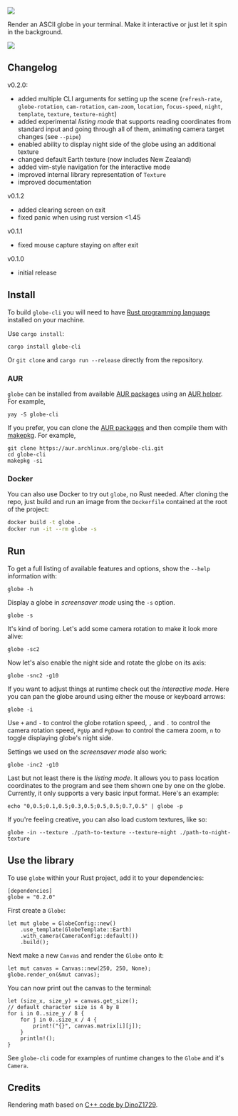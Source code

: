 ![](.github/globe_logo.png)

Render an ASCII globe in your terminal. Make it interactive or just let it
spin in the background.

![](.github/earth_dragging.gif)

## Changelog

v0.2.0:
- added multiple CLI arguments for setting up the scene (`refresh-rate`, 
`globe-rotation`, `cam-rotation`, `cam-zoom`, `location`, `focus-speed`,
`night`, `template`, `texture`, `texture-night`)
- added experimental *listing mode* that supports reading coordinates from
standard input and going through all of them, animating camera target changes
(see `--pipe`)
- enabled ability to display night side of the globe using an additional
texture
- changed default Earth texture (now includes New Zealand)
- added vim-style navigation for the interactive mode
- improved internal library representation of `Texture`
- improved documentation

v0.1.2
- added clearing screen on exit
- fixed panic when using rust version <1.45

v0.1.1
- fixed mouse capture staying on after exit

v0.1.0
- initial release

## Install

To build `globe-cli` you will need to have 
[Rust programming language](https://rustup.rs) installed on your machine. 

Use `cargo install`:
```
cargo install globe-cli
```

Or `git clone` and `cargo run --release` directly from the repository.

### AUR

`globe` can be installed from available [AUR packages](https://aur.archlinux.org/packages/?O=0&SeB=b&K=globe-cli&outdated=&SB=n&SO=a&PP=50&do_Search=Go) using an [AUR helper](https://wiki.archlinux.org/index.php/AUR_helpers). For example,

```
yay -S globe-cli
```

If you prefer, you can clone the [AUR packages](https://aur.archlinux.org/packages/?O=0&SeB=b&K=globe-cli&outdated=&SB=n&SO=a&PP=50&do_Search=Go) and then compile them with [makepkg](https://wiki.archlinux.org/index.php/Makepkg). For example,

```
git clone https://aur.archlinux.org/globe-cli.git
cd globe-cli
makepkg -si
```

### Docker

You can also use Docker to try out `globe`, no Rust needed. After cloning the repo, just build and run an image from the `Dockerfile` contained at the root of the project:
```bash
docker build -t globe .
docker run -it --rm globe -s
```

## Run

To get a full listing of available features and options, show the `--help`
information with:
```
globe -h
```

Display a globe in *screensaver mode* using the `-s` option. 
```
globe -s 
```

It's kind of boring. Let's add some camera rotation to make it look more
alive:
```
globe -sc2
```

Now let's also enable the night side and rotate the globe on its axis:
```
globe -snc2 -g10
```

If you want to adjust things at runtime check out the *interactive mode*.
Here you can pan the globe around using either the mouse or keyboard arrows:
```
globe -i
```

Use `+` and `-` to control the globe rotation speed, `,` and `.` to control
the camera rotation speed, `PgUp` and `PgDown` to control the camera zoom,
`n` to toggle displaying globe's night side.

Settings we used on the *screensaver mode* also work:
```
globe -inc2 -g10
```

Last but not least there is the *listing mode*. It allows you to pass location
coordinates to the program and see them shown one by one on the globe.
Currently, it only supports a very basic input format. Here's an example:
```
echo "0,0.5;0.1,0.5;0.3,0.5;0.5,0.5;0.7,0.5" | globe -p
```

If you're feeling creative, you can also load custom textures, like so:
```
globe -in --texture ./path-to-texture --texture-night ./path-to-night-texture
```

## Use the library

To use `globe` within your Rust project, add it to your dependencies:
```
[dependencies]
globe = "0.2.0"
```

First create a `Globe`:
```
let mut globe = GlobeConfig::new()
    .use_template(GlobeTemplate::Earth)
    .with_camera(CameraConfig::default())
    .build();
```

Next make a new `Canvas` and render the `Globe` onto it:
```
let mut canvas = Canvas::new(250, 250, None);
globe.render_on(&mut canvas);
```

You can now print out the canvas to the terminal:
```
let (size_x, size_y) = canvas.get_size();
// default character size is 4 by 8
for i in 0..size_y / 8 {
    for j in 0..size_x / 4 {
        print!("{}", canvas.matrix[i][j]);
    }
    println!();
}
``` 

See `globe-cli` code for examples of runtime changes to the `Globe` and it's
`Camera`.

## Credits

Rendering math based on 
[C++ code by DinoZ1729](https://github.com/DinoZ1729/Earth).
